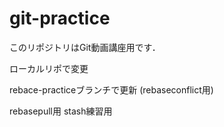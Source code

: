 # git-practice
このリポジトリはGit動画講座用です．

ローカルリポで変更

rebace-practiceブランチで更新
(rebaseconflict用)

rebasepull用
stash練習用
